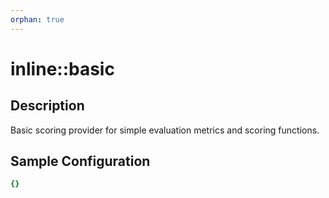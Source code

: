 ```yaml
---
orphan: true
---
```


# inline::basic

## Description

Basic scoring provider for simple evaluation metrics and scoring functions.

## Sample Configuration

```yaml
{}

```

